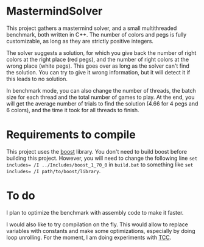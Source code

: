 # MastermindSolver

This project gathers a mastermind solver, and a small multithreaded benchmark, both written in C++.
The number of colors and pegs is fully customizable, as long as they are strictly positive integers.

The solver suggests a solution, for which you give back the number of right colors at the right place (red pegs), and the number of right colors at the wrong place (white pegs).
This goes over as long as the solver can't find the solution. You can try to give it wrong information, but it will detect it if this leads to no solution.

In benchmark mode, you can also change the number of threads, the batch size for each thread and the total number of games to play.
At the end, you will get the average number of trials to find the solution (4.66 for 4 pegs and 6 colors), and the time it took for all threads to finish.

# Requirements to compile

This project uses the [boost](https://www.boost.org/users/download/) library. You don't need to build boost before building this project.
However, you will need to change the following line `set includes= /I ../Includes/boost_1_70_0` in `build.bat` to something like `set includes= /I path/to/boost/library`.

# To do

I plan to optimize the benchmark with assembly code to make it faster.

I would also like to try compilation on the fly. This would allow to replace variables with constants and make some optimizations, especially by doing loop unrolling. For the moment, I am doing experiments with [TCC](https://bellard.org/tcc/).
